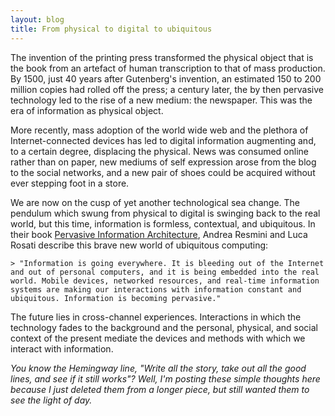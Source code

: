 ```yaml
---
layout: blog
title: From physical to digital to ubiquitous
---
```


The invention of the printing press transformed the physical object that is the book from an artefact of human transcription to that of mass production. By 1500, just 40 years after Gutenberg's invention, an estimated 150 to 200 million copies had rolled off the press; a century later, the by then pervasive technology led to the rise of a new medium: the newspaper. This was the era of information as physical object.

More recently, mass adoption of the world wide web and the plethora of Internet-connected devices has led to digital information augmenting and, to a certain degree, displacing the physical. News was consumed online rather than on paper, new mediums of self expression arose from the blog to the social networks, and a new pair of shoes could be acquired without ever stepping foot in a store.

We are now on the cusp of yet another technological sea change. The pendulum which swung from physical to digital is swinging back to the real world, but this time, information is formless, contextual, and ubiquitous. In their book [Pervasive Information Architecture](http://pervasiveia.com/), Andrea Resmini and Luca Rosati describe this brave new world of ubiquitous computing:

	> "Information is going everywhere. It is bleeding out of the Internet and out of personal computers, and it is being embedded into the real world. Mobile devices, networked resources, and real-time information systems are making our interactions with information constant and ubiquitous. Information is becoming pervasive."

The future lies in cross-channel experiences. Interactions in which the technology fades to the background and the personal, physical, and social context of the present mediate the devices and methods with which we interact with information.

*You know the Hemingway line, "Write all the story, take out all the good lines, and see if it still works"? Well, I'm posting these simple thoughts here because I just deleted them from a longer piece, but still wanted them to see the light of day.*